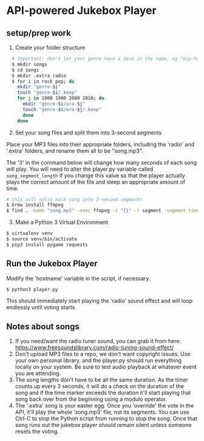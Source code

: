 # API-powered Jukebox Player

## setup/prep work

1. Create your folder structure
```bash
  # Important: don't let your genre have a dash in the name, eg "hip-hop" should just be "hiphop"
  $ mkdir songs
  $ cd songs
  $ mkdir .extra radio
  $ for i in rock pop; do 
    mkdir "genre-$i"
    touch "genre-$i/.keep"
    for j in 1980 1990 2000 2010; do 
      mkdir "genre-$i/era-$j"  
      touch "genre-$i/era-$j/.keep"
      done
    done
```

2. Set your song files and split them into 3-second segments

Place your MP3 files into their appropriate folders, including the 'radio' and '.extra' folders, and rename them all to be "song.mp3".

The '3' in the command below will change how many seconds of each song will play. You will need to alter the player.py variable called `song_segment_length` if you change this value so that the player actually plays the correct amount of the file and sleep an appropriate amount of time.
```bash
# this will split each song into 3-second segments
$ brew install ffmpeg
$ find . -name "song.mp3" -exec ffmpeg -i "{}" -f segment -segment_time 3 -c copy "{}-%03d.mp3" \;
```

3. Make a Python 3 Virtual Environment
```bash
$ virtualenv venv
$ source venv/bin/activate
$ pip3 install pygame requests
```

## Run the Jukebox Player

Modify the 'hostname' variable in the script, if necessary.

```bash
$ python3 player.py
```

This should immediately start playing the 'radio' sound effect and will loop endlessly until voting starts.


## Notes about songs

1. If you need/want the radio tuner sound, you can grab it from here:
https://www.freesoundslibrary.com/radio-tuning-sound-effect/
2. Don't upload MP3 files to a repo, we don't want copyright issues. Use your own personal library, and the player.py should run everything locally on your system. Be sure to test audio playback at whatever event you are attending.
3. The song lengths don't have to be all the same duration. As the timer counts up every 3 seconds, it will do a check on the duration of the song and if the time marker exceeds the duration it'll start playing that song back over from the beginning using a modulo operator.
4. The '.extra' song is your easter egg. Once you 'override' the vote in the API, it'll play the whole 'song.mp3' file, not its segments. You can use Ctrl-C to stop the Python script from running to stop the song. Once that song runs out the jukebox player *should* remain silent unless someone resets the voting.
